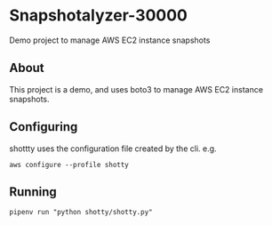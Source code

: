 # Snapshotalyzer-30000
Demo project to manage AWS EC2 instance snapshots

## About

This project is a demo, and uses boto3 to manage AWS EC2 instance snapshots.

## Configuring

shottty uses the configuration file created by the cli. e.g.

`aws configure --profile shotty`

## Running

`pipenv run "python shotty/shotty.py"`
